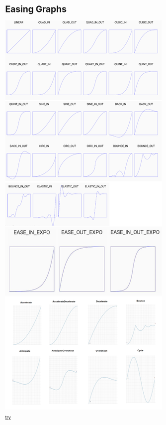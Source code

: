 # Easing Graphs

<img src="assets/easing.png" >

<img src="assets/expo.png" >


<img src="assets/easingA.png" >



[try](https://jebware.com/interp/android-animation-interpolators.html)
